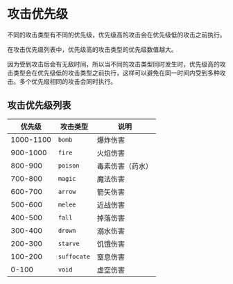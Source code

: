 # 攻击优先级

不同的攻击类型有不同的优先级，优先级高的攻击会在优先级低的攻击之前执行。

在攻击优先级列表中，优先级高的攻击类型的优先级数值越大。

因为受到攻击后会有无敌时间，所以当不同的攻击类型同时发生时，优先级高的攻击类型会在优先级低的攻击类型之前执行，这样可以避免在同一时间内受到多种攻击。多个优先级相同的攻击会同时执行。

## 攻击优先级列表

| 优先级    | 攻击类型    | 说明             |
| --------- | ----------- | ---------------- |
| 1000-1100 | `bomb`      | 爆炸伤害         |
| 900-1000  | `fire`      | 火焰伤害         |
| 800-900   | `poison`    | 毒素伤害（药水） |
| 700-800   | `magic`     | 魔法伤害         |
| 600-700   | `arrow`     | 箭矢伤害         |
| 500-600   | `melee`     | 近战伤害         |
| 400-500   | `fall`      | 掉落伤害         |
| 300-400   | `drown`     | 溺水伤害         |
| 200-300   | `starve`    | 饥饿伤害         |
| 100-200   | `suffocate` | 窒息伤害         |
| 0-100     | `void`      | 虚空伤害         |
